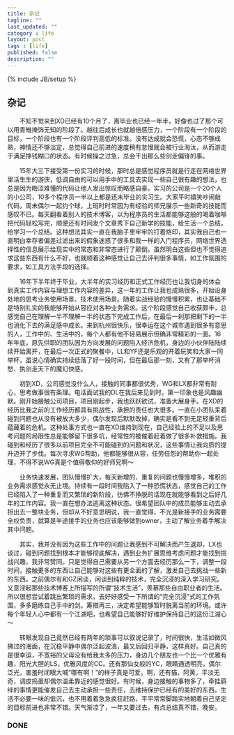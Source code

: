 ```yaml
---
title: 杂记
tagline: ""
last_updated: ""
category : life
layout: post
tags : [life]
published: false
description: ""
---
```

{% include JB/setup %}

## 杂记

&emsp;&emsp;不知不觉来到XD已经有10个月了，离毕业也已经一年半，好像也过了那个可以用青雉掩饰无知的阶段了。越往后成长也就越倍感压力，一个阶段有一个阶段的目标，一个阶段也有一个阶段评判高低的标准。没有达成就会恐慌，心态不够成熟，神情还不够淡定，总觉得自己前进的速度稍有怠慢就会被行业淘汰，从而游走于满足挣钱糊口的状态。有时候操之过急，总会干出那么些剑走偏锋的事。  

&emsp;&emsp;15年大三下接受第一份实习的时候，那时总是感觉程序员就是行走在网络世界里活生生的游侠，低调自由的可以用手中的工具去实现一些自己很有趣的想法，也总是因为晦涩难懂的代码让他人发出惊叹而略感自豪。实习的公司是一个20个人的小公司，10多个程序员一半以上都是还未毕业的实习生。大家平时嬉笑吵闹敲代码，周末偶尔一起约个球，上班时时常因为有经验的师兄展示一些新奇的技能而感叹不已。每天翻看着别人的技术博客，以为程序员的生活都能够这般的喝着咖啡把代码轻松写完，顺便还有时间发个文章秀下自己新学的技能，给生活一个总结，给学习一个总结。这种想法其实一直在我脑子里牢牢的打着烙印，其实我自己也一直明白幸存者偏差过滤出来的假象迷惑了很多和我一样的入门程序员，网络世界选择性的信息展示给现实中的常态和非常态进行了颠倒。虽然明白这些但也不觉得追求这些东西有什么不好，也就顺着这种感觉让自己去评判很多事情，如工作氛围的要求，如工具方法手段的选择。  

&emsp;&emsp;16年下半年终于毕业，大半年的实习经历和正式工作经历也让我切身的体会到真实工作内容与理想工作内容的差异，这一年的工作让我也成熟很多，开始设身处地的思考业务使用场景、技术使用场景。随着实战经验的慢慢积累，也让基础不是特别扎实的我能够开始从容应对各种业务需求。这个阶段感觉自己收获颇丰，总感觉自己在理解一半不理解一半的状态下完成工作后，在最后一刹那把剩下的一半也消化下去的满足感中成长。来到杭州很快乐，很幸运在这个城市遇到很多有意思的人，工作中的、生活中的，每个人都有他不轻易展示但确非常精彩的一面。16年年底，原先供职的团队因为方向发展的问题陷入经济危机，身边的小伙伴陆陆续续开始离开，在最后一次正式的聚餐中，LL和YF还是乐观的开着玩笑和大家一同举杯，虽说心情确实持续低落了好一段时间，但在最后那一刻，又有了那举杯消愁、执剑走天下的魔幻快感。  

&emsp;&emsp;初到XD，公司感觉没什么人，接触的同事都很优秀，WG和LX都非常有耐心，思考做事很有条理。电话面试我的DL在我后来见到时，第一印象也是风趣幽默。刚开始接触公司项目，项目刚起步，我也跃跃欲试，准备大展身手。在XD的经历比我之前的工作经历都具有挑战性，承担的责任也大很多。一直在小团队呆着碰到问题也从没有被放大多少，偶尔发现后默默改掉，确实是看不到无足轻重背后蕴藏着的危机。这种处事方式也一直在XD维持到现在，自己经验上的不足以及思考问题的局限性总是能够留下很多坑，经常性的被催着赶着做了很多补救措施。我碰到和经历了很多以前项目完全不可能碰到的问题和状况，这些事情让我向质的提升迈开了步伐。每次寻求WG帮助，他都能够很从容，任劳任怨的帮助你一起处理，不得不说WG真是个值得敬仰的好师兄啊～  

&emsp;&emsp;业务快速发展，团队慢慢扩大，每天新增的、重复的问题也慢慢增多，堆积的业务需求感觉永无止境。持续有一段时间我陷入了一种恐慌状态，感觉自己的工作已经陷入了一种重复而又繁琐的新阶段，彷佛不挣脱的话现在就能够看到之后好几年的工作内容。我一直在想办法逃离这种状态。很希望团队中的成员能够主动去承担出去一整块业务，但却从不好意思明说，我一直觉得，不光是新接手的业务需要全权负责，就算是半途接手的业务也应该能够做到owner，主动了解业务着手解决其中问题。  

&emsp;&emsp;其实，我并没有因为这些工作中的问题让我感到不可解决而产生退却，LX也谈过，碰到问题找到根本才能够彻底解决，遇到业务扩展思维考虑问题才能找到挑战兴趣，我非常赞同。只是觉得自己需要从另一个方面去经历那么一下，调整一段时间，接触更多的东西让自己能够对这些有更全面的了解，激发自己去挑战一些新的东西。之前偶尔有和GZ闲谈，闲谈到纯粹的技术，完全沉浸的深入学习研究。又意淫起那些技术博客上所描写的所谓“技术生活”，羡慕那些自由职业者的生活。所以很想尝试着跳出繁琐的需求，去好好感受一下所谓的“完全沉浸”式的工作氛围，多多磨练自己手中的剑。筹措再三，决定希望能够暂时脱离当前的环境。或许每个年轻人心中都有一个江湖吧，也希望自己能够好好维护保持自己的这份江湖心～  

&emsp;&emsp;转眼发现自己竟然已经有两年的琐事可以叙说记录了，时间很快，生活如微风拂过的海面，在沉稳平静中偶尔泛起波浪，最又后回归平静，这样真好。自己真的是很幸运，不宽裕的父母没有给我太多的压力，身边几个朋友也一个比一个优雅有趣，阳光大胆的LS，优雅风度的CC。还有那仙女般的YC，眼睛通透明亮，偶尔泛光，害羞时闭眼大喊“哪有啊！”的样子真是可爱。啊，还有猫，阿黄，平淡无奇，调皮捣蛋却偶尔温柔靠近的感觉很好。有时候，身边接触的事物多了，牵挂羁绊的事情更能催发自己去主动承担一些责任，去维持保护已经有的美好的东西。生活不必要一味的低沉，也不用着着急急疯狂赶路，平平常常脚踏实地朝着自己坚定的目标前进也非常不错。天气渐凉了，一年又要过去，有点总结真不错，晚安。  

### DONE
